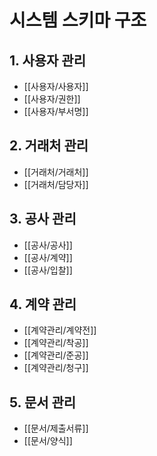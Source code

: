 # 시스템 스키마 구조

## 1. 사용자 관리
- [[사용자/사용자]]
- [[사용자/권한]]
- [[사용자/부서명]]

## 2. 거래처 관리
- [[거래처/거래처]]
- [[거래처/담당자]]

## 3. 공사 관리
- [[공사/공사]]
- [[공사/계약]]
- [[공사/입찰]]

## 4. 계약 관리
- [[계약관리/계약전]]
- [[계약관리/착공]]
- [[계약관리/준공]]
- [[계약관리/청구]]

## 5. 문서 관리
- [[문서/제출서류]]
- [[문서/양식]]